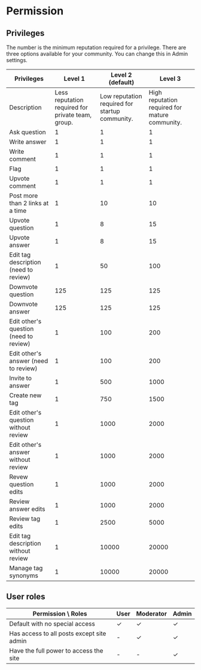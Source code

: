 # Permission

## Privileges

The number is the minimum reputation required for a privilege. There are three options available for your community. You can change this in Admin settings.

| Privileges | Level 1 | Level 2 (default) | Level 3 |
|  ----- | ----- | ----- | -----  |
| Description | Less reputation required for private team, group. | Low reputation required for startup community. | High reputation required for mature community. |
| Ask question | 1 | 1 | 1 |
| Write answer | 1 | 1 | 1 |
| Write comment | 1 | 1 | 1 |
| Flag | 1 | 1 | 1 |
| Upvote comment | 1 | 1 | 1 |
| Post more than 2 links at a time | 1 | 10 | 10 |
| Upvote question | 1 | 8 | 15 |
| Upvote answer | 1 | 8 | 15 |
| Edit tag description (need to review) | 1 | 50 | 100 |
| Downvote question | 125 | 125 | 125 |
| Downvote answer | 125 | 125 | 125 |
| Edit other's question (need to review) | 1 | 100 | 200 |
| Edit other's answer (need to review) | 1 | 100 | 200 |
| Invite to answer | 1 | 500 | 1000 |
| Create new tag | 1 | 750 | 1500 |
| Edit other's question without review | 1 | 1000 | 2000 |
| Edit other's answer without review | 1 | 1000 | 2000 |
| Revew question edits | 1 | 1000 | 2000 |
| Review answer edits | 1 | 1000 | 2000 |
| Review tag edits | 1 | 2500 | 5000 |
| Edit tag description without review | 1 | 10000 | 20000 |
| Manage tag synonyms | 1 | 10000 | 20000 |

## User roles

| Permission \ Roles | User | Moderator | Admin |
|---|---|---|---|
| Default with no special access | ✓ | ✓ | ✓ |
| Has access to all posts except site admin | - | ✓ | ✓ |
| Have the full power to access the site | - | - | ✓ |
